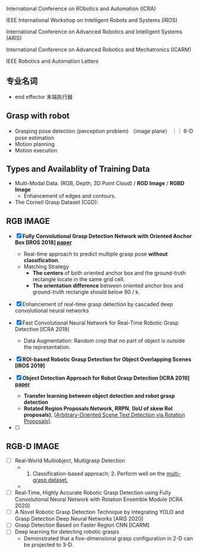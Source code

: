 International Conference on RObotics and Automation (ICRA)

IEEE International Workshop on Intelligent Robots and Systems  (IROS)

International Conference on Advanced Robotics and Intelligent Systems (ARIS)

International Conference on Advanced Robotics and Mechatronics (ICARM)

IEEE Robotics and Automation Letters

## 专业名词

- end effector 末端执行器

## Grasp with robot

- Grasping pose detection (perception problem) （image plane） ｜｜ 6-D pose estimation
- Motion planning
- Motion execution

## Types and Availablity of Training Data

- Multi-Modal Data. (RGB, Depth, 3D Point Cloud) / **RGD Image** / **RGBD Image**
  - Enhancement of  edges and contours.
- The Cornell Grasp Dataset (CGD): 

## RGB IMAGE

- [x] **Fully Convolutional Grasp Detection Network with Oriented Anchor Box [IROS 2018] [paper](https://arxiv.org/pdf/1803.02209.pdf)**
  - Real-time approach to predict multiple grasp pose **without classification**.
  - Matching Strategy
    - **The centers** of both oriented anchor box and the ground-truth rectangle locate in the same grid cell.
    - **The orientation difference** between oriented anchor box and ground-truth rectangle should below 90 / k.

- [x] Enhancement of real-time grasp detection by cascaded deep convolutional neural networks

- [x] Fast Convolutional Neural Network for Real-Time Robotic Grasp Detection [ICRA 2019]
  - Data Augmentation: Random crop that no part of object is outside the representation.
- [x] **ROI-based Robotic Grasp Detection for Object Overlapping Scenes [IROS 2019]**

- [x] **Object Detection Approach for Robot Grasp Detection [ICRA 2019] [paper](https://ieeexplore.ieee.org/abstract/document/8793751)**
  - **Transfer learning between object detection and robot grasp detection** 
  - **Rotated Region Proposals Network, RRPN**, **(IoU of skew RoI proposals)**, [[Arbitrary-Oriented Scene Text Detection via Rotation Proposals](https://arxiv.org/pdf/1703.01086v3.pdf)].

- [ ] 



## RGB-D IMAGE

- [ ] Real-World Multiobject, Multigrasp Detection
  - 1. Classification-based approach; 2. Perform well on the [multi-grasp dataset.](https://github.com/ivalab/grasp_multiObject)
  - 
- [ ] Real-Time, Highly Accurate Robotic Grasp Detection using Fully Convolutional Neural Network with Rotation Ensemble Module [ICRA 2020]
- [ ] A Novel Robotic Grasp Detection Technique by Integrating YOLO and Grasp Detection Deep Neural Networks [ARIS 2020]
- [ ] Grasp Detection Based on Faster Region CNN [ICARM]
- [ ] Deep learning for detecting robotic grasps
  - Demonstrated that a five-dimensional grasp configuration in 2-D can be projected to 3-D. 

